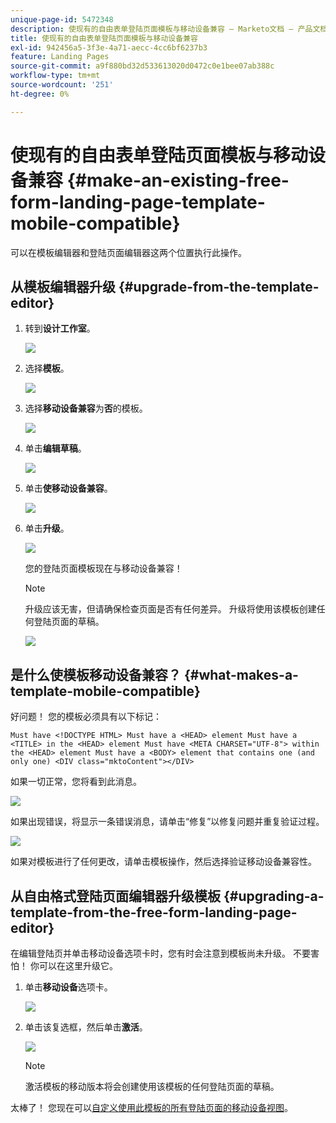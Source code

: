 ```yaml
---
unique-page-id: 5472348
description: 使现有的自由表单登陆页面模板与移动设备兼容 — Marketo文档 — 产品文档
title: 使现有的自由表单登陆页面模板与移动设备兼容
exl-id: 942456a5-3f3e-4a71-aecc-4cc6bf6237b3
feature: Landing Pages
source-git-commit: a9f880bd32d533613020d0472c0e1bee07ab388c
workflow-type: tm+mt
source-wordcount: '251'
ht-degree: 0%

---
```


# 使现有的自由表单登陆页面模板与移动设备兼容 {#make-an-existing-free-form-landing-page-template-mobile-compatible}

可以在模板编辑器和登陆页面编辑器这两个位置执行此操作。

## 从模板编辑器升级 {#upgrade-from-the-template-editor}

1. 转到&#x200B;**设计工作室**。

   ![](assets/designstudio-1.png)

1. 选择&#x200B;**模板**。

   ![](assets/image2015-1-22-20-3a20-3a2.png)

1. 选择&#x200B;**移动设备兼容**&#x200B;为&#x200B;**否**&#x200B;的模板。

   ![](assets/image2015-1-22-20-3a22-3a24.png)

1. 单击&#x200B;**编辑草稿**。

   ![](assets/image2015-1-22-20-3a25-3a36.png)

1. 单击&#x200B;**使移动设备兼容**。

   ![](assets/image2015-1-22-20-3a30-3a33.png)

1. 单击&#x200B;**升级**。

   ![](assets/image2015-1-22-20-3a32-3a45.png)

   您的登陆页面模板现在与移动设备兼容！

   >[!NOTE]
   >
   >升级应该无害，但请确保检查页面是否有任何差异。 升级将使用该模板创建任何登陆页面的草稿。

   ![](assets/image2015-1-22-20-3a36-3a43.png)

## 是什么使模板移动设备兼容？ {#what-makes-a-template-mobile-compatible}

好问题！ 您的模板必须具有以下标记：

`Must have <!DOCTYPE HTML> Must have a <HEAD> element Must have a <TITLE> in the <HEAD> element Must have <META CHARSET="UTF-8"> within the <HEAD> element Must have a <BODY> element that contains one (and only one) <DIV class="mktoContent"></DIV>`

如果一切正常，您将看到此消息。

![](assets/image2015-1-22-20-3a41-3a31.png)

如果出现错误，将显示一条错误消息，请单击“修复”以修复问题并重复验证过程。

![](assets/image2015-1-22-20-3a43-3a20.png)

如果对模板进行了任何更改，请单击模板操作，然后选择验证移动设备兼容性。

## 从自由格式登陆页面编辑器升级模板 {#upgrading-a-template-from-the-free-form-landing-page-editor}

在编辑登陆页并单击移动设备选项卡时，您有时会注意到模板尚未升级。 不要害怕！ 你可以在这里升级它。

1. 单击&#x200B;**移动设备**&#x200B;选项卡。

   ![](assets/image2015-1-22-20-3a48-3a19.png)

1. 单击该复选框，然后单击&#x200B;**激活**。

   ![](assets/image2015-1-22-20-3a49-3a34.png)

   >[!NOTE]
   >
   >激活模板的移动版本将会创建使用该模板的任何登陆页面的草稿。

太棒了！ 您现在可以[自定义使用此模板的所有登陆页面的移动设备视图](/help/marketo/product-docs/demand-generation/landing-pages/free-form-landing-pages/customize-mobile-view-for-your-free-form-landing-page.md)。
